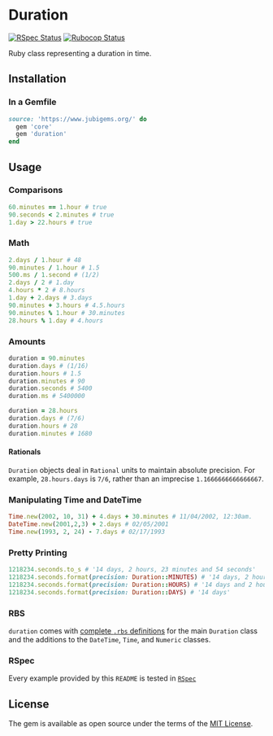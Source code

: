 # Duration

[![RSpec Status](https://github.com/jubishop/duration/workflows/RSpec/badge.svg)](https://github.com/jubishop/duration/actions/workflows/rspec.yml)  [![Rubocop Status](https://github.com/jubishop/duration/workflows/Rubocop/badge.svg)](https://github.com/jubishop/duration/actions/workflows/rubocop.yml)

Ruby class representing a duration in time.

## Installation

### In a Gemfile

```ruby
source: 'https://www.jubigems.org/' do
  gem 'core'
  gem 'duration'
end
```

## Usage

### Comparisons

```ruby
60.minutes == 1.hour # true
90.seconds < 2.minutes # true
1.day > 22.hours # true
```

### Math

```ruby
2.days / 1.hour # 48
90.minutes / 1.hour # 1.5
500.ms / 1.second # (1/2)
2.days / 2 # 1.day
4.hours * 2 # 8.hours
1.day + 2.days # 3.days
90.minutes + 3.hours # 4.5.hours
90.minutes % 1.hour # 30.minutes
28.hours % 1.day # 4.hours
```

### Amounts

```ruby
duration = 90.minutes
duration.days # (1/16)
duration.hours # 1.5
duration.minutes # 90
duration.seconds # 5400
duration.ms # 5400000

duration = 28.hours
duration.days # (7/6)
duration.hours # 28
duration.minutes # 1680
```

#### Rationals

`Duration` objects deal in `Rational` units to maintain absolute precision.  For example, `28.hours.days` is `7/6`, rather than an imprecise `1.1666666666666667`.

### Manipulating Time and DateTime

```ruby
Time.new(2002, 10, 31) + 4.days + 30.minutes # 11/04/2002, 12:30am.
DateTime.new(2001,2,3) + 2.days # 02/05/2001
Time.new(1993, 2, 24) - 7.days # 02/17/1993
```

### Pretty Printing

```ruby
1218234.seconds.to_s # '14 days, 2 hours, 23 minutes and 54 seconds'
1218234.seconds.format(precision: Duration::MINUTES) # '14 days, 2 hours and 23 minutes'
1218234.seconds.format(precision: Duration::HOURS) # '14 days and 2 hours'
1218234.seconds.format(precision: Duration::DAYS) # '14 days'
```

### RBS

`duration` comes with [complete `.rbs` definitions](https://github.com/jubishop/duration/tree/master/sig) for the main `Duration` class and the additions to the `DateTime`, `Time`, and `Numeric` classes.

### RSpec

Every example provided by this `README` is tested in [`RSpec`](https://github.com/jubishop/duration/tree/master/spec)

## License

The gem is available as open source under the terms of the [MIT License](https://opensource.org/licenses/MIT).
